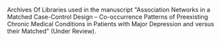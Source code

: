 Archives Of Libraries used in the manuscript "Association Networks in a Matched Case-Control Design – Co-occurrence Patterns of Preexisting Chronic Medical Conditions in Patients with Major Depression and versus their Matched" (Under Review).
